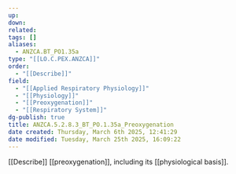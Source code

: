 ```yaml
---
up: 
down: 
related: 
tags: []
aliases:
  - ANZCA.BT_PO1.35a
type: "[[LO.C.PEX.ANZCA]]"
order:
  - "[[Describe]]"
field:
  - "[[Applied Respiratory Physiology]]"
  - "[[Physiology]]"
  - "[[Preoxygenation]]"
  - "[[Respiratory System]]"
dg-publish: true
title: ANZCA.5.2.8.3_BT_PO.1.35a_Preoxygenation
date created: Thursday, March 6th 2025, 12:41:29
date modified: Tuesday, March 25th 2025, 16:09:22
---
```


[[Describe]] [[preoxygenation]], including its [[physiological basis]].
